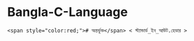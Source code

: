 # Bangla-C-Language
```
<span style="color:red;"># অন্তর্ভুক্ত</span> < স্ট্যান্ডার্ড_ইন_আউট.হেডার >
